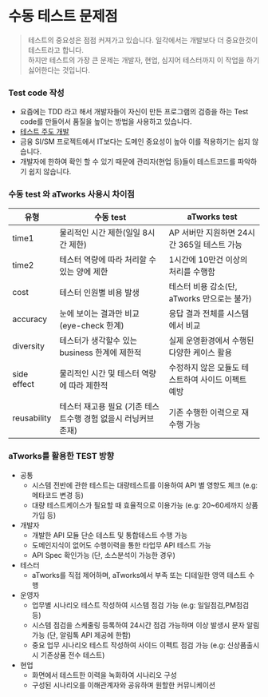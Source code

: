 
# 수동 테스트 문제점
> 테스트의 중요성은 점점 커져가고 있습니다. 일각에서는 개발보다 더 중요한것이 테스트라고 합니다.  
> 하지만 테스트의 가장 큰 문제는 개발자, 현업, 심지어 테스터까지 이 작업을 하기 싫어한다는 것입니다.

### Test code 작성
- 요즘에는 TDD 라고 해서 개발자들이 자신이 만든 프로그램의 검증을 하는 Test code를 만들어서 품질을 높이는 방법을 사용하고 있습니다. 
- [테스트 주도 개발](https://www.samsungsds.com/kr/insights/test-driven-development.html) 
- 금융 SI/SM 프로젝트에서 IT보다는 도메인 중요성이 높아 이를 적용하기는 쉽지 않습니다.
- 개발자에 한하여 확인 할 수 있기 때문에 관리자(현업 등)들이 테스트코드를 파악하기 쉽지 않습니다.

### 수동 test 와 aTworks 사용시 차이점
| 유형| 수동 test| aTworks test|
|---|---|---|
| time1| 물리적인 시간 제한(일일 8시간 제한)| AP 서버만 지원하면 24시간 365일 테스트 가능|
| time2| 테스터 역량에 따라 처리할 수 있는 양에 제한| 1시간에 10만건 이상의 처리를 수행함|
| cost| 테스터 인원별 비용 발생| 테스터 비용 감소(단, aTworks 만으로는 불가)|
| accuracy| 눈에 보이는 결과만 비교 (eye-check 한계)| 응답 결과 전체를 시스템에서 비교|
| diversity| 테스터가 생각할수 있는 business 한계에 제한적 | 실제 운영환경에서 수행된 다양한 케이스 활용|
| side effect| 물리적인 시간 및 테스터 역량에 따라 제한적| 수정하지 않은 모듈도 테스트하여 사이드 이펙트 예방|
| reusability | 테스터 재고용 필요 (기존 테스트수행 경험 없을시 러닝커브존재) | 기존 수행한 이력으로 재수행 가능 

### aTworks를 활용한 TEST 방향
- 공통
  - 시스템 전반에 관한 테스트는 대량테스트를 이용하여 API 별 영향도 체크 (e.g: 메타코드 변경 등)
  - 대량 테스트케이스가 필요할 때 효율적으로 이용가능 (e.g: 20~60세까지 상품가입 등)
- 개발자
  - 개발한 API 모듈 단순 테스트 및 통합테스트 수행 가능
  - 도메인지식이 없어도 수행이력을 통한 타업무 API 테스트 가능  
  - API Spec 확인가능 (단, 소스분석이 가능한 경우)
- 테스터
  - aTworks를 직접 제어하며, aTworks에서 부족 또는 디테일한 영역 테스트 수행  
- 운영자
  - 업무별 시나리오 테스트 작성하여 시스템 점검 가능 (e.g: 일일점검,PM점검 등)
  - 시스템 점검을 스케줄링 등록하여 24시간 점검 가능하며 이상 발생시 문자 알림 가능 (단, 알림톡 API 제공에 한함)
  - 중요 업무 시나리오 테스트 작성하여 사이드 이펙트 점검 가능 (e.g: 신상품출시시 기존상품 전수 테스트)
- 현업
  - 화면에서 테스트한 이력을 녹화하여 시나리오 구성
  - 구성된 시나리오를 이해관계자와 공유하며 원할한 커뮤니케이션 